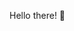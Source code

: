 Hello there! 👋
<!---
johann-wagner/johann-wagner is a ✨ special ✨ repository because its `README.md` (this file) appears on your GitHub profile.
You can click the Preview link to take a look at your changes.
--->
